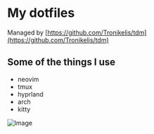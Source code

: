 # My dotfiles

Managed by [https://github.com/Tronikelis/tdm](https://github.com/Tronikelis/tdm)

## Some of the things I use

- neovim
- tmux
- hyprland
- arch
- kitty

![Image](https://github.com/user-attachments/assets/040310c9-d570-4a8a-94a8-c467d071182a)
